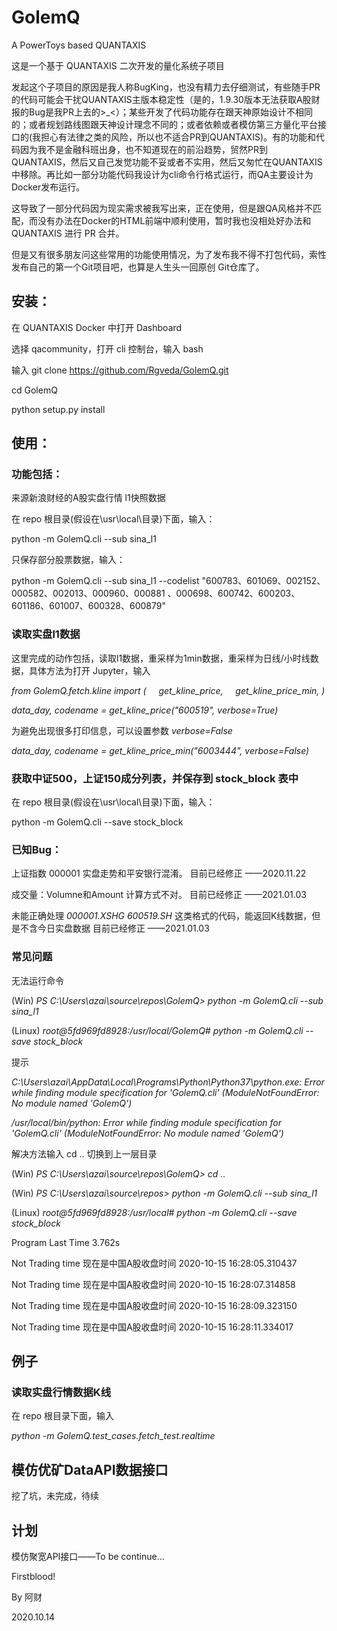 # GolemQ

A PowerToys based QUANTAXIS

这是一个基于 QUANTAXIS 二次开发的量化系统子项目

发起这个子项目的原因是我人称BugKing，也没有精力去仔细测试，有些随手PR的代码可能会干扰QUANTAXIS主版本稳定性（是的，1.9.30版本无法获取A股财报的Bug是我PR上去的\>\_<）；某些开发了代码功能存在跟天神原始设计不相同的；或者规划路线图跟天神设计理念不同的；或者依赖或者模仿第三方量化平台接口的(我担心有法律之类的风险，所以也不适合PR到QUANTAXIS)。有的功能和代码因为我不是金融科班出身，也不知道现在的前沿趋势，贸然PR到QUANTAXIS，然后又自己发觉功能不妥或者不实用，然后又匆忙在QUANTAXIS中移除。再比如一部分功能代码我设计为cli命令行格式运行，而QA主要设计为Docker发布运行。

这导致了一部分代码因为现实需求被我写出来，正在使用，但是跟QA风格并不匹配，而没有办法在Docker的HTML前端中顺利使用，暂时我也没相处好办法和QUANTAXIS 进行 PR 合并。

但是又有很多朋友问这些常用的功能使用情况，为了发布我不得不打包代码，索性发布自己的第一个Git项目吧，也算是人生头一回原创 Git仓库了。

## 安装：

在 QUANTAXIS Docker 中打开 Dashboard

选择 qacommunity，打开 cli 控制台，输入 bash

输入 git clone https://github.com/Rgveda/GolemQ.git

cd GolemQ

python setup.py install

## 使用：

### 功能包括：

来源新浪财经的A股实盘行情 l1快照数据

在 repo 根目录(假设在\usr\local\目录)下面，输入：

python -m GolemQ.cli --sub sina_l1

只保存部分股票数据，输入：

python -m GolemQ.cli --sub sina_l1 --codelist "600783、601069、002152、000582、002013、000960、000881
、000698、600742、600203、601186、601007、600328、600879"

### 读取实盘l1数据

这里完成的动作包括，读取l1数据，重采样为1min数据，重采样为日线/小时线数据，具体方法为打开 Jupyter，输入

*from GolemQ.fetch.kline import \(*
    *get_kline_price,*
    *get_kline_price_min,*
*\)*

*data_day, codename = get_kline_price\("600519", verbose=True\)*

为避免出现很多打印信息，可以设置参数 *verbose=False*

*data_day, codename = get_kline_price_min\("6003444", verbose=False\)*

### 获取中证500，上证150成分列表，并保存到 stock_block 表中

在 repo 根目录(假设在\usr\local\目录)下面，输入：

python -m GolemQ.cli --save stock_block

### 已知Bug：

上证指数 000001 实盘走势和平安银行混淆。 目前已经修正 ——2020.11.22

成交量：Volumne和Amount 计算方式不对。 目前已经修正 ——2021.01.03

未能正确处理 *000001.XSHG 600519.SH* 这类格式的代码，能返回K线数据，但是不含今日实盘数据  目前已经修正 ——2021.01.03

### 常见问题

无法运行命令

(Win) *PS C:\Users\azai\source\repos\GolemQ> python -m GolemQ.cli --sub sina_l1*

(Linux) *root@5fd969fd8928:/usr/local/GolemQ# python -m GolemQ.cli --save stock_block*

提示

*C:\Users\azai\AppData\Local\Programs\Python\Python37\python.exe: Error 
while finding module specification for 'GolemQ.cli' 
(ModuleNotFoundError: No module named 'GolemQ')*

*/usr/local/bin/python: Error while finding module specification for 'GolemQ.cli' 
(ModuleNotFoundError: No module named 'GolemQ')*

解决方法输入 cd .. 切换到上一层目录

(Win) *PS C:\Users\azai\source\repos\GolemQ> cd ..*

(Win) *PS C:\Users\azai\source\repos> python -m GolemQ.cli --sub sina_l1*

(Linux) *root@5fd969fd8928:/usr/local# python -m GolemQ.cli --save stock_block*

Program Last Time 3.762s

Not Trading time 现在是中国A股收盘时间 2020-10-15 16:28:05.310437

Not Trading time 现在是中国A股收盘时间 2020-10-15 16:28:07.314858

Not Trading time 现在是中国A股收盘时间 2020-10-15 16:28:09.323150

Not Trading time 现在是中国A股收盘时间 2020-10-15 16:28:11.334017


## 例子

### 读取实盘行情数据K线

在 repo 根目录下面，输入

*python -m GolemQ.test_cases.fetch_test.realtime*

## 模仿优矿DataAPI数据接口

挖了坑，未完成，待续

## 计划

模仿聚宽API接口——To be continue...

Firstblood!

By 阿财 

2020.10.14